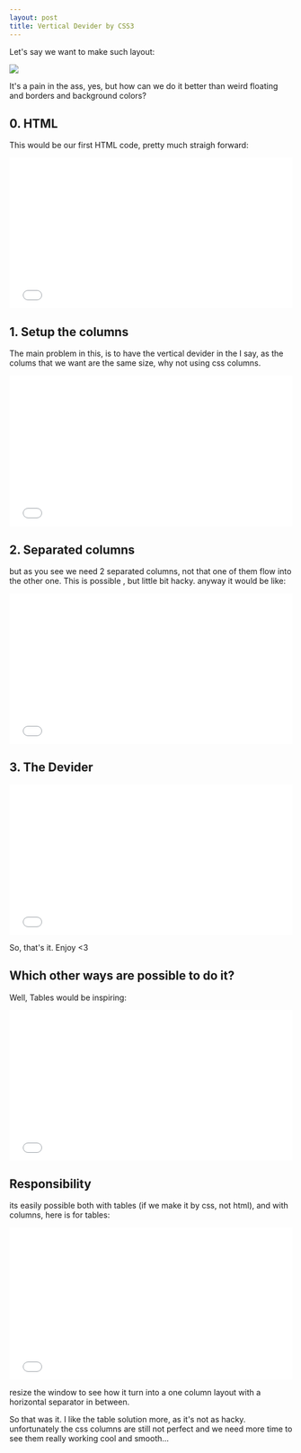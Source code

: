 ```yaml
---
layout: post
title: Vertical Devider by CSS3
---
```


Let's say we want to make such layout: 

![](https://www.evernote.com/l/AIAg-47UDJRDwrieNNKw7dUROBXiXVxb3W8)

It's a pain in the ass, yes, but how can we do it better than weird floating and borders and background colors?

## 0. HTML

This would be our first HTML code, pretty much straigh forward:

<iframe height='268' scrolling='no' src='//codepen.io/azinazadi/embed/waEbVp/?height=268&theme-id=17154&default-tab=result' frameborder='no' allowtransparency='true' allowfullscreen='true' style='width: 100%;'>See the Pen <a href='http://codepen.io/azinazadi/pen/waEbVp/'>Vertical Dividers between Columns</a> by azinazadi (<a href='http://codepen.io/azinazadi'>@azinazadi</a>) on <a href='http://codepen.io'>CodePen</a>.
</iframe>

## 1. Setup the columns
The main problem in this, is to have the vertical devider in the 
I say, as the colums that we want are the same size, why not using css columns. 

<iframe height='268' scrolling='no' src='//codepen.io/azinazadi/embed/RPYzwp/?height=268&theme-id=17154&default-tab=result' frameborder='no' allowtransparency='true' allowfullscreen='true' style='width: 100%;'>See the Pen <a href='http://codepen.io/azinazadi/pen/RPYzwp/'>Vertical Dividers between Columns</a> by azinazadi (<a href='http://codepen.io/azinazadi'>@azinazadi</a>) on <a href='http://codepen.io'>CodePen</a>.
</iframe>

## 2. Separated columns
but as you see we need 2 separated columns, not that one of them flow into the other one. This is possible , but little bit hacky. anyway it would be like:

<iframe height='268' scrolling='no' src='//codepen.io/azinazadi/embed/vOzqNx/?height=268&theme-id=17154&default-tab=result' frameborder='no' allowtransparency='true' allowfullscreen='true' style='width: 100%;'>See the Pen <a href='http://codepen.io/azinazadi/pen/vOzqNx/'>Vertical Dividers between Columns</a> by azinazadi (<a href='http://codepen.io/azinazadi'>@azinazadi</a>) on <a href='http://codepen.io'>CodePen</a>.
</iframe>

## 3. The Devider
<iframe height='268' scrolling='no' src='//codepen.io/azinazadi/embed/gpdNrG/?height=268&theme-id=17154&default-tab=result' frameborder='no' allowtransparency='true' allowfullscreen='true' style='width: 100%;'>See the Pen <a href='http://codepen.io/azinazadi/pen/gpdNrG/'>Vertical Dividers between Columns</a> by azinazadi (<a href='http://codepen.io/azinazadi'>@azinazadi</a>) on <a href='http://codepen.io'>CodePen</a>.
</iframe>

So, that's it. Enjoy <3

## Which other ways are possible to do it?
Well, Tables would be inspiring:

<iframe height='268' scrolling='no' src='//codepen.io/azinazadi/embed/JdaQrK/?height=268&theme-id=17154&default-tab=result' frameborder='no' allowtransparency='true' allowfullscreen='true' style='width: 100%;'>See the Pen <a href='http://codepen.io/azinazadi/pen/mJGZEM/'>Vertical Dividers between Columns</a> by azinazadi (<a href='http://codepen.io/azinazadi'>@azinazadi</a>) on <a href='http://codepen.io'>CodePen</a>.
</iframe>

## Responsibility
its easily possible both with tables (if we make it by css, not html), and with columns, here is for tables:


<iframe height='271' scrolling='no' src='//codepen.io/azinazadi/embed/mJGZEM/?height=271&theme-id=17154&default-tab=result' frameborder='no' allowtransparency='true' allowfullscreen='true' style='width: 100%;'>See the Pen <a href='http://codepen.io/azinazadi/pen/mJGZEM/'>Vertical Dividers between Columns</a> by azinazadi (<a href='http://codepen.io/azinazadi'>@azinazadi</a>) on <a href='http://codepen.io'>CodePen</a>.
</iframe>

resize the window to see how it turn into a one column layout with a horizontal separator in between.


So that was it. I like the table solution more, as it's not as hacky. unfortunately the css columns are still not perfect and we need more time to see them really working cool and smooth...
